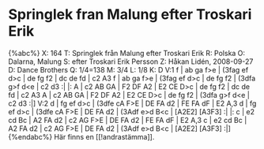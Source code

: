 # Springlek fran Malung efter Troskari Erik

{%abc%}
X: 164
T: Springlek från Malung efter Troskari Erik
R: Polska
O: Dalarna, Malung
S: efter Troskari Erik Persson
Z: Håkan Lidén, 2008-09-27
D: Dance Brothers
Q: 1/4=138
M: 3/4
L: 1/8
K: D
V:1
f | ab ga f>e | (3fag ef d>c | de fg f2 | dc de fd | c2 A3 f |
ab ga f>e | (3fag ef d>c | de fg f2 | (3dfa g>f d<e | c2 d3 :|
|: A | c2 AB GA | F2 DF A2 | E2 CE D>c | de fg f2 | dc de fd | c2 A3 A |
c2 AB GA | F2 DF A2 | E2 CE D>c | de fg f2 | (3dfa g>f d<e | c2 d3 :|]
V:2
d | fg ef d>c | (3dfe cA F>E | DE FA d2 | FE FA dF | E2 A,3 d |
fg ef d>c | (3dfe cA F>E | DE FA d2 | (3Adf e>d B<c | [A2E2] [A3F3] :|
|: c | e2 cd Bc | A2 FA d2 | c2 AG F>E | DE FA d2 | FE FA dF | E2 A,3 c |
e2 cd Bc | A2 FA d2 | c2 AG F>E | DE FA d2 | (3Adf e>d B<c | [A2E2] [A3F3] :|]
{%endabc%}
Här finns en [[!andrastämma]].

